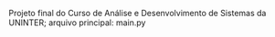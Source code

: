 Projeto final do Curso de Análise e Desenvolvimento de Sistemas da UNINTER;
arquivo principal: main.py
